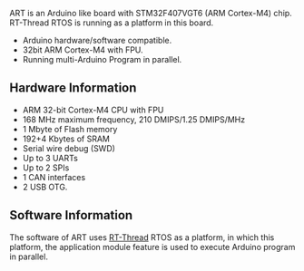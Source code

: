 ART is an Arduino like board with STM32F407VGT6 (ARM Cortex-M4) chip. 
RT-Thread RTOS is running as a platform in this board.
- Arduino hardware/software compatible.
- 32bit ARM Cortex-M4 with FPU.
- Running multi-Arduino Program in parallel.

Hardware Information
--------------------
- ARM 32-bit Cortex-M4 CPU with FPU
- 168 MHz maximum frequency, 210 DMIPS/1.25 DMIPS/MHz
- 1 Mbyte of Flash memory
- 192+4 Kbytes of SRAM
- Serial wire debug (SWD)
- Up to 3 UARTs
- Up to 2 SPIs
- 1 CAN interfaces
- 2 USB OTG.

Software Information
--------------------
The software of ART uses [RT-Thread] RTOS as a platform, in which this platform, the application module feature is used to execute Arduino program in parallel. 

  [RT-Thread]: http://en.rt-thread.org
